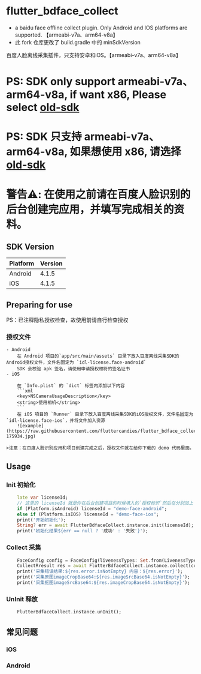 # flutter_bdface_collect

- a baidu face offline collect plugin. Only Android and IOS platforms are supported. 【armeabi-v7a、arm64-v8a】
- 此 fork 仓库更改了 build.gradle 中的 minSdkVersion

百度人脸离线采集插件，只支持安卓和iOS。【armeabi-v7a、arm64-v8a】

# PS: SDK only support armeabi-v7a、arm64-v8a, if want x86, Please select [old-sdk](https://github.com/fluttercandies/flutter_bdface_collect/tree/old-sdk)
# PS: SDK 只支持 armeabi-v7a、arm64-v8a, 如果想使用 x86, 请选择 [old-sdk](https://github.com/fluttercandies/flutter_bdface_collect/tree/old-sdk)
# 警告⚠️: 在使用之前请在百度人脸识别的后台创建完应用，并填写完成相关的资料。

## SDK Version
| Platform | Version |
|   ----   |--------|
|  Android | 4.1.5  |
|   iOS    | 4.1.5  |

## Preparing for use

PS：已注释隐私授权检查，故使用前请自行检查授权

### 授权文件
    - Android
        在 Android 项目的`app/src/main/assets` 目录下放入百度离线采集SDK的Android授权文件，文件名固定为 `idl-license.face-android`
        SDK 会校验 apk 签名，请使用申请授权相符的签名证书
    - iOS

        在 `Info.plist` 的 `dict` 标签内添加以下内容
        ```xml
        <key>NSCameraUsageDescription</key>
        <string>使用相机</string>
        ```
        在 iOS 项目的 `Runner` 目录下放入百度离线采集SDK的iOS授权文件，文件名固定为 `idl-license.face-ios`，并将文件加入资源
        ![example](https://raw.githubusercontent.com/fluttercandies/flutter_bdface_collect/main/doc/QQ20210616-175934.jpg)

    >注意：在百度人脸识别应用和项目创建完成之后，授权文件就在给你下载的 demo 代码里面。

## Usage

### Init 初始化
```dart 
    late var licenseId;
    // 这里的 licenseId 就是你在后台创建项目的时候填入的`授权标识`然后在分别加上 `-face-android` 和 `-face-ios` 后缀
    if (Platform.isAndroid) licenseId = "demo-face-android";
    else if (Platform.isIOS) licenseId = "demo-face-ios";
    print('开始初始化');
    String? err = await FlutterBdfaceCollect.instance.init(licenseId);
    print('初始化结果${err == null ? '成功' : '失败'}');
```

### Collect 采集
```dart
    FaceConfig config = FaceConfig(livenessTypes: Set.from(LivenessType.all.sublist(1, 4)));
    CollectRresult res = await FlutterBdfaceCollect.instance.collect(config);
    print('采集错误结果:${res.error.isNotEmpty} 内容：${res.error}');
    print('采集原图imageCropBase64:${res.imageSrcBase64.isNotEmpty}');
    print('采集抠图imageSrcBase64:${res.imageCropBase64.isNotEmpty}');
```
### UnInit 释放
```dart
    FlutterBdfaceCollect.instance.unInit();
```

## 常见问题
### iOS
### Android










